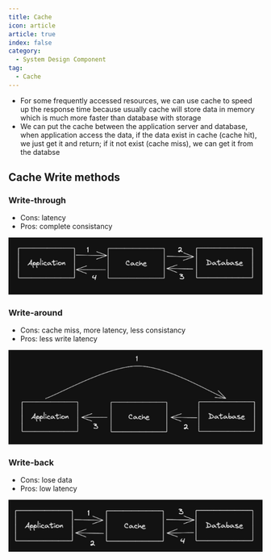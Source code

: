 ```yaml
---
title: Cache
icon: article
article: true
index: false
category:
  - System Design Component
tag:
  - Cache
---
```

- For some frequently accessed resources, we can use cache to speed up the response time because usually cache will store data in memory which is much more faster than database with storage
- We can put the cache between the application server and database, when application access the data, if the data exist in cache (cache hit), we just get it and return; if it not exist (cache miss), we can get it from the databse

## Cache Write methods

### Write-through

* Cons: latency
* Pros: complete consistancy

![write-throught](/assets/notes/images/write-throught.png)

### Write-around

- Cons: cache miss, more latency, less consistancy
- Pros: less write latency

![write-around](/assets/notes/images/write-around.png)

### Write-back

- Cons: lose data
- Pros: low latency

![write-back](/assets/notes/images/write-back.png)
